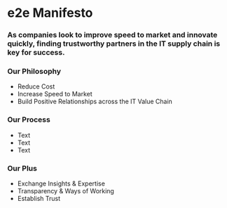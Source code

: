 # e2e Manifesto
### As companies look to improve speed to market and innovate quickly, finding trustworthy partners in the IT supply chain is key for success.
### Our Philosophy 
- Reduce Cost
- Increase Speed to Market
- Build Positive Relationships across the IT Value Chain
### Our Process 
- Text
- Text
- Text
### Our Plus
- Exchange Insights & Expertise
- Transparency & Ways of Working   
- Establish Trust
